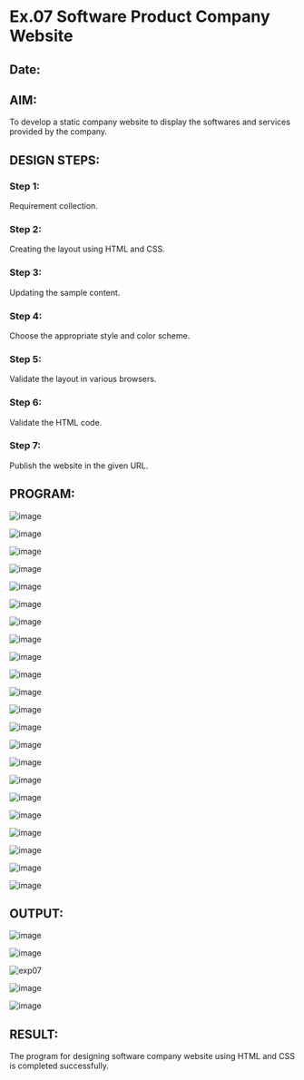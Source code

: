 # Ex.07 Software Product Company Website
## Date:

## AIM:
To develop a static company website to display the softwares and services provided by the company.

## DESIGN STEPS:

### Step 1:
Requirement collection.

### Step 2:
Creating the layout using HTML and CSS.

### Step 3:
Updating the sample content.

### Step 4:
Choose the appropriate style and color scheme.

### Step 5:
Validate the layout in various browsers.

### Step 6:
Validate the HTML code.

### Step 7:
Publish the website in the given URL.

## PROGRAM:
![image](https://github.com/deepika3095/softweb/assets/151625159/0ae7680a-9f63-4903-9f56-2e6b09b25922)

![image](https://github.com/deepika3095/softweb/assets/151625159/83f31e3c-8712-4c7d-b51e-1db62f9d5b7e)

![image](https://github.com/deepika3095/softweb/assets/151625159/f9dfeab3-17d6-4474-9ac4-ee16f8193097)

![image](https://github.com/deepika3095/softweb/assets/151625159/dbbec8c9-f8e7-4545-b06a-9f69408e93c3)

![image](https://github.com/deepika3095/softweb/assets/151625159/f8bfeccb-c9d0-47eb-bb8a-7bc55b7e124b)

![image](https://github.com/deepika3095/softweb/assets/151625159/6836e7e1-fa27-45e0-b765-3cfd06492e0f)

![image](https://github.com/deepika3095/softweb/assets/151625159/98642595-e4f2-4427-ac80-77f8cac24de8)

![image](https://github.com/deepika3095/softweb/assets/151625159/f1b69f16-e8d8-4bae-a933-31a409c022ea)

![image](https://github.com/deepika3095/softweb/assets/151625159/7a302df9-18a5-4aca-b463-49d7fc222d69)

![image](https://github.com/deepika3095/softweb/assets/151625159/ca3fa869-380e-4a68-bde6-18b03ce4a164)

![image](https://github.com/deepika3095/softweb/assets/151625159/d2aea670-9dad-4199-a5c1-f5ea71aeb67c)

![image](https://github.com/deepika3095/softweb/assets/151625159/f16fc853-458e-4b0d-b7cb-0049e6f91ace)

![image](https://github.com/deepika3095/softweb/assets/151625159/3ab9d1ec-35ff-46a4-86f2-2f9e2fb4835e)

![image](https://github.com/deepika3095/softweb/assets/151625159/3875d8b8-7538-4e27-af8b-391803343dfa)

![image](https://github.com/deepika3095/softweb/assets/151625159/5d85edb4-3874-4a2c-ad18-f50d57306176)

![image](https://github.com/deepika3095/softweb/assets/151625159/c4998f0c-6b7b-40d9-b094-7a5e23adf952)

![image](https://github.com/deepika3095/softweb/assets/151625159/71ce3a57-6b5b-4d5c-b650-63065b61f4c7)

![image](https://github.com/deepika3095/softweb/assets/151625159/5cecf667-04fa-47ab-aad1-1bdc8ca734be)

![image](https://github.com/deepika3095/softweb/assets/151625159/11e1086e-4d8d-4b6b-a0fa-6ef5d27d2734)

![image](https://github.com/deepika3095/softweb/assets/151625159/a02c8e94-6cfb-412a-9706-f77597bf3f8f)

![image](https://github.com/deepika3095/softweb/assets/151625159/7ec9b326-c607-4ed4-8796-4c237dacf962)

![image](https://github.com/deepika3095/softweb/assets/151625159/d55eeb79-21c4-421c-a9c2-a67f9f86ca98)

## OUTPUT:
![image](https://github.com/deepika3095/softweb/assets/151625159/6750f72f-5183-4c00-af43-ec8c5e6b99d9)

![image](https://github.com/deepika3095/softweb/assets/151625159/ce8d9295-0a4a-4cf3-82a3-c68cec93e44a)

![exp07](https://github.com/deepika3095/softweb/assets/151625159/23ae4580-87c7-4f55-8bb6-bf4b28584d2b)

![image](https://github.com/deepika3095/softweb/assets/151625159/06d03dc2-8268-4ba4-acb2-f5778f0304f1)

![image](https://github.com/deepika3095/softweb/assets/151625159/04b74c43-c5c2-42f1-9d14-6fb769e6f6b1)

## RESULT:
The program for designing software company website using HTML and CSS is completed successfully.
